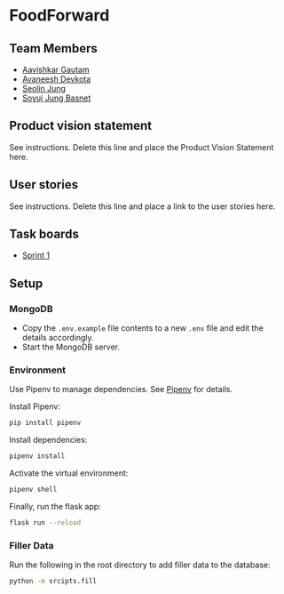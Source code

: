 # FoodForward

## Team Members

* [Aavishkar Gautam](https://github.com/aavishkar6)
* [Avaneesh Devkota](https://github.com/avaneeshdevkota)
* [Seolin Jung](https://github.com/seolinjung)
* [Soyuj Jung Basnet](https://github.com/basnetsoyuj)

## Product vision statement

See instructions. Delete this line and place the Product Vision Statement here.

## User stories

See instructions. Delete this line and place a link to the user stories here.

## Task boards

* [Sprint 1](https://github.com/orgs/software-students-fall2023/projects/15/views/1?layout=board)

## Setup

### MongoDB

- Copy the `.env.example` file contents to a new `.env` file and edit the details accordingly.
- Start the MongoDB server.

### Environment

Use Pipenv to manage dependencies. See [Pipenv](https://pipenv.pypa.io/en/latest/installation/) for details.

Install Pipenv:

```sh
pip install pipenv
```

Install dependencies:

```sh
pipenv install
```

Activate the virtual environment:

```sh
pipenv shell
```

Finally, run the flask app:

```sh
flask run --reload
```

### Filler Data

Run the following in the root directory to add filler data to the database:

```sh
python -m srcipts.fill
```